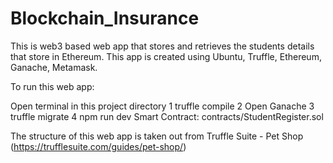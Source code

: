 # Blockchain_Insurance
This is web3 based web app that stores and retrieves the students details that store in Ethereum. This app is created using Ubuntu, Truffle, Ethereum, Ganache, Metamask.

To run this web app:

Open terminal in this project directory
  1 truffle compile
  2 Open Ganache
  3 truffle migrate
  4 npm run dev
Smart Contract: contracts/StudentRegister.sol

The structure of this web app is taken out from Truffle Suite - Pet Shop (https://trufflesuite.com/guides/pet-shop/)
